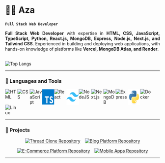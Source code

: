 # 🐱‍👤 Aza

**`Full Stack Web Developer`**

<div align="justify">
<strong>Full Stack Web Developer</strong> with expertise in <strong>HTML, CSS, JavaScript, TypeScript, Python, React.js, MongoDB, Express, Node.js, Next.js, and Tailwind CSS</strong>. Experienced in building and deploying web applications, with hands-on knowledge of platforms like <strong>Vercel, MongoDB Atlas, and Render</strong>.
</div> <br />

![Top Langs](https://github-readme-stats.vercel.app/api/top-langs/?username=AZWALUWU&hide_progress=true)

---

### 🧰 Languages and Tools

<div align="justify" style="display: flex; flex-wrap: wrap; width: 100%;">
    <img alt="HTML" width="40px" src="https://cdn.jsdelivr.net/gh/devicons/devicon/icons/html5/html5-plain.svg" />
    <img alt="CSS" width="40px" src="https://cdn.jsdelivr.net/gh/devicons/devicon/icons/css3/css3-plain.svg" />
    <img alt="JavaScript" width="40px" src="https://cdn.jsdelivr.net/gh/devicons/devicon/icons/javascript/javascript-plain.svg" />
    <img alt="TypeScript" width="40px" src="https://github.com/devicons/devicon/blob/v2.16.0/icons/typescript/typescript-original.svg" />
    <img alt="React" width="40px" src="https://cdn.jsdelivr.net/gh/devicons/devicon/icons/react/react-original.svg" />
    <img alt="TailwindCSS" width="40px" src="https://github.com/devicons/devicon/blob/v2.16.0/icons/tailwindcss/tailwindcss-original.svg" />
    <img alt="NodeJS" width="40px" src="https://cdn.jsdelivr.net/gh/devicons/devicon/icons/nodejs/nodejs-original.svg" />
    <img alt="Next.js" width="40px" src="https://cdn.jsdelivr.net/gh/devicons/devicon/icons/nextjs/nextjs-original.svg" />
    <img alt="MongoDB" width="40px" src="https://cdn.jsdelivr.net/gh/devicons/devicon/icons/mongodb/mongodb-plain.svg" />
    <img alt="Express" width="40px" src="https://cdn.jsdelivr.net/gh/devicons/devicon/icons/express/express-original.svg" />
    <img alt="Python" width="40px" src="https://github.com/devicons/devicon/blob/v2.16.0/icons/python/python-original.svg" />
    <img alt="Docker" width="40px" src="https://cdn.jsdelivr.net/gh/devicons/devicon/icons/docker/docker-original.svg" />
    <img alt="Linux" width="40px" src="https://cdn.jsdelivr.net/gh/devicons/devicon/icons/linux/linux-original.svg" />
</div>

---

### 📂 Projects

<div align="center" style="display: flex; flex-wrap: wrap; justify-content: center; gap: 15px;">
    <a href="https://github.com/AZWALUWU/Thread-Clone">
        <img src="https://github-readme-stats.vercel.app/api/pin/?username=AZWALUWU&repo=Thread-Clone" alt="Thread Clone Repository" width="400px" />
    </a>
    <a href="https://github.com/AZWALUWU/Blog-Platform">
        <img src="https://github-readme-stats.vercel.app/api/pin/?username=AZWALUWU&repo=Blog-Platform" alt="Blog Platform Repository" width="400px" />
    </a>
    <a href="https://github.com/AZWALUWU/ECommerce-Platform">
        <img src="https://github-readme-stats.vercel.app/api/pin/?username=AZWALUWU&repo=ECommerce-Platform" alt="E-Commerce Platform Repository" width="400px" />
    </a>
    <a href="https://github.com/AZWALUWU/Mobile-Apps">
        <img src="https://github-readme-stats.vercel.app/api/pin/?username=AZWALUWU&repo=Mobile-Apps" alt="Mobile Apps Repository" width="400px" />
    </a>
</div>

---

